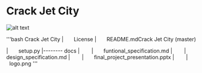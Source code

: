# Crack Jet City


![alt text](https://github.com/wangbeiqi199159/analyze-of-seattle-airbnb-hosts/blob/master/Logo.png)

'''bash
Crack Jet City
|        License
|        README.mdCrack Jet City (master)

|        setup.py
|-------- docs
|        |       funtional_specification.md
|        |       design_specification.md
|        |       final_project_presentation.pptx
|        |       logo.png
'''


